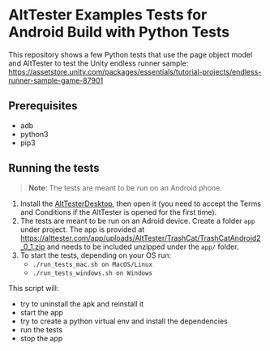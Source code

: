 # AltTester Examples Tests for Android Build with Python Tests

This repository shows a few Python tests that use the page object model and AltTester to test the Unity endless runner sample:
https://assetstore.unity.com/packages/essentials/tutorial-projects/endless-runner-sample-game-87901

## Prerequisites

* adb
* python3
* pip3

## Running the tests

> **Note**: The tests are meant to be run on an Android phone.

1. Install the [AltTesterDesktop](https://alttester.com/alttester/#pricing), then open it (you need to accept the Terms and Conditions if the AltTester is opened for the first time).
2. The tests are meant to be run on an Adroid device. Create a folder `app` under project. The app is provided at https://alttester.com/app/uploads/AltTester/TrashCat/TrashCatAndroid2_0_1.zip and needs to be included unzipped under the `app/` folder.
3. To start the tests, depending on your OS run:
    - `./run_tests_mac.sh on MacOS/Linux`
    - `./run_tests_windows.sh on Windows`

This script will:

* try to uninstall the apk and reinstall it
* start the app
* try to create a python virtual env and install the dependencies
* run the tests
* stop the app
